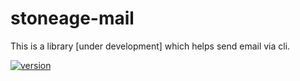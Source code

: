 # stoneage-mail

This is a library [under development] which helps send email via cli.

[![version](https://img.shields.io/github/package-json/v/anikets01/stoneage-mail)](https://github.com/AniketS01/stoneage-mail)
